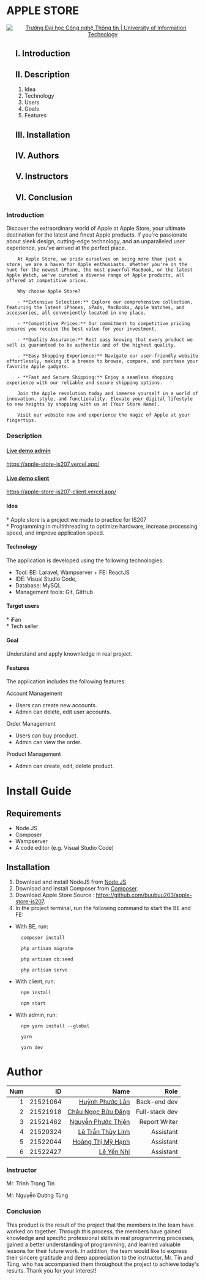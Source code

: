 # APPLE STORE
<!-- Banner -->
<div id="banner">
<p align="center">
  <a href="https://www.uit.edu.vn/" title="Trường Đại học Công nghệ Thông tin" style="border: none;">
    <img src="https://i.imgur.com/WmMnSRt.png" alt="Trường Đại học Công nghệ Thông tin | University of Information Technology">
  </a>
</p>

</div>
<div id="top"></div>
<!-- Table of Contents -->
<ul id="nav">

<a style="text-decoration: none;" href="#MoDau">
    <h2>I. Introduction</h2>
</a>

<a style="text-decoration: none;" href="#MoTa">
    <h2>II. Description</h2>
</a>

<ol id="sub_nav">
    <li><a style="text-decoration: none;" href="#yTuong">Idea</a></li>
    <li><a style="text-decoration: none;" href="#congNghe">Technology</a></li>
    <li><a style="text-decoration: none;" href="#doiTuongSuDung">Users</a></li>
    <li><a style="text-decoration: none;" href="#mucTieu">Goals</a></li>
    <li><a style="text-decoration: none;" href="#tinhNang">Features</a></li>
</ol>


<a style="text-decoration: none;" href="#caiDat">
    <h2>III. Installation</h2>
</a>


<a style="text-decoration: none;" href="#tacGia">
    <h2>IV. Authors</h2>
</a>



<a style="text-decoration: none;" href="#nguoiHuongDan">
    <h2>V. Instructors</h2>
</a>



<a style="text-decoration: none;" href="#tongKet">
    <h2>VI. Conclusion</h2>
</a>
</ul>
<!-- Introduction  -->
<div id="MoDau">
    <h3>Introduction</h3>
    <p id="description">
        Discover the extraordinary world of Apple at Apple Store, your ultimate destination for the latest and finest Apple products. If you're passionate about sleek design, cutting-edge technology, and an unparalleled user experience, you've arrived at the perfect place.

        At Apple Store, we pride ourselves on being more than just a store; we are a haven for Apple enthusiasts. Whether you're on the hunt for the newest iPhone, the most powerful MacBook, or the latest Apple Watch, we've curated a diverse range of Apple products, all offered at competitive prices.

        Why choose Apple Store?

        - **Extensive Selection:** Explore our comprehensive collection, featuring the latest iPhones, iPads, MacBooks, Apple Watches, and accessories, all conveniently located in one place.
        
        - **Competitive Prices:** Our commitment to competitive pricing ensures you receive the best value for your investment.
        
        - **Quality Assurance:** Rest easy knowing that every product we sell is guaranteed to be authentic and of the highest quality.
        
        - **Easy Shopping Experience:** Navigate our user-friendly website effortlessly, making it a breeze to browse, compare, and purchase your favorite Apple gadgets.
        
        - **Fast and Secure Shipping:** Enjoy a seamless shopping experience with our reliable and secure shipping options.
        
        Join the Apple revolution today and immerse yourself in a world of innovation, style, and functionality. Elevate your digital lifestyle to new heights by shopping with us at [Your Store Name].

        Visit our website now and experience the magic of Apple at your fingertips.
</p>
</div>
</div>
<!-- Description  -->
<div id="MoTa">
    <h3>Description</h3>
  <a href="https://apple-store-is207.vercel.app/"> <h4>Live demo admin</h4>
  <a href="https://apple-store-is207.vercel.app/">https://apple-store-is207.vercel.app/</a>
<a href="https://apple-store-is207-client.vercel.app/"> <h4>Live demo client</h4>
  <a href="https://apple-store-is207-client.vercel.app/">https://apple-store-is207-client.vercel.app/</a>

</a>
<div id="yTuong">
    <h4>Idea</h4>
    <p>* Apple store is a project we made to practice for IS207
        <br>
        * Programming in multithreading to optimize hardware, increase processing speed, and improve application speed.
        <!-- Lập trình....  -->
      </p>
</div>

<div id="congNghe">
        <h4>Technology</h4>

<p>The application is developed using the following technologies:</p>

<ul>
    <li>Tool: BE: Laravel, Wampserver + FE: ReactJS</li>
    <li>IDE: Visual Studio Code, </li>
    <li>Database: MySQL</li>
    <li>Management tools: Git, GitHub</li>
</ul>


  
</div>
<div id="doiTuongSuDung">
    <h4>Target users</h4>

   <p>* iFan <br>
    * Tech seller
    
</div>
<div id="mucTieu">
    <h4>Goal</h4>

<p>Understand and apply knownledge in real project.</p>
  
</div>
<div id="tinhNang">
    <h4>Features</h4>

The application includes the following features:
    
Account Management
* Users can create new accounts.
* Admin can delete, edit user accounts.

Order Management  
* Users can buy procduct.
* Admin can view the order.
    
Product Management
* Admin can create, edit, delete product.

</div>
</div>
<div id="caiDat">
  
# Install Guide
## Requirements

* Node.JS
* Composer
* Wampserver
* A code editor (e.g. Visual Studio Code)

## Installation

1. Download and install NodeJS from [Node.JS](https://nodejs.org/en)
2. Download and install Composer from [Composer](https://getcomposer.org/).
3. Download Apple Store Source : https://github.com/buubuu203/apple-store-is207.
4. In the project terminal, run the following command to start the BE and FE:
+ With BE, run: 
        
        composer install
        
        php artisan migrate
        
        php artisan db:seed
        
        php artisan serve

+ With client, run: 
        
        npm install
        
        npm start

+ With admin, run: 

        npm yarn install --global
        
        yarn

        yarn dev


# Author

<div id="tacGia">

|Num|    ID     |        Name                                          |     Role       | 
|--:|----------:|-----------------------------------------------------:|---------------:|
| 1 | 21521064  | [Huỳnh Phước Lân](https://github.com/Huynhphuoclan)  | Back-end dev   | 
| 2 | 21521918  | [Châu Ngọc Bửu Đăng](https://github.com/buubuu203)   | Full-stack dev |
| 3 | 21521462  | [Nguyễn Phước Thiện](https://github.com/thienenpi)   | Report Writer  |
| 4 | 21520324  | [Lê Trần Thùy Linh](https://github.com/LTThuyLinh)   | Assistant      |
| 5 | 21522044  | [Hoàng Thị Mỹ Hạnh](https://github.com/hhanh123)     | Assistant      |
| 6 | 21522427  | [Lê Yến Nhi](https://github.com/yenlenhi)            | Assistant      |
   
</div>
  
  <!-- Instructor -->
<div id="nguoiHuongDan">
   <h3>Instructor</h3>
    <p>Mr. Trình Trọng Tín </p>
    <p>Mr. Nguyễn Dương Tùng </p>
   
</div>
<!-- Summary -->
<div id="tongKet">
    <h3>Conclusion</h3>
    <p>
        This product is the result of the project that the members in the team have worked on together. Through this process, the members have gained knowledge and specific professional skills in real programming processes, gained a better understanding of programming, and learned valuable lessons for their future work.
    In addition, the team would like to express their sincere gratitude and deep appreciation to the instructor, Mr. Tín and Tùng, who has accompanied them throughout the project to achieve today's results.
    Thank you for your interest!


</div>
</div>
</div>
